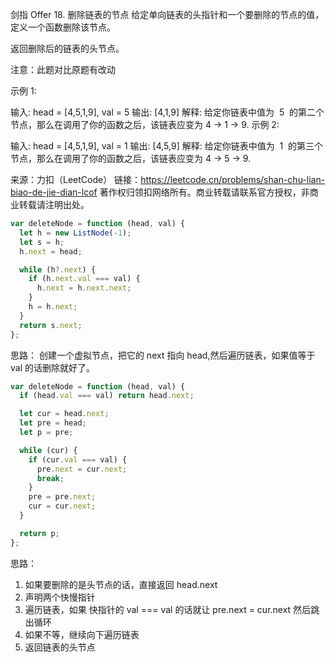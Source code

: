 剑指 Offer 18. 删除链表的节点
给定单向链表的头指针和一个要删除的节点的值，定义一个函数删除该节点。

返回删除后的链表的头节点。

注意：此题对比原题有改动

示例 1:

输入: head = [4,5,1,9], val = 5
输出: [4,1,9]
解释: 给定你链表中值为  5  的第二个节点，那么在调用了你的函数之后，该链表应变为 4 -> 1 -> 9.
示例 2:

输入: head = [4,5,1,9], val = 1
输出: [4,5,9]
解释: 给定你链表中值为  1  的第三个节点，那么在调用了你的函数之后，该链表应变为 4 -> 5 -> 9.

来源：力扣（LeetCode）
链接：https://leetcode.cn/problems/shan-chu-lian-biao-de-jie-dian-lcof
著作权归领扣网络所有。商业转载请联系官方授权，非商业转载请注明出处。

```js
var deleteNode = function (head, val) {
  let h = new ListNode(-1);
  let s = h;
  h.next = head;

  while (h?.next) {
    if (h.next.val === val) {
      h.next = h.next.next;
    }
    h = h.next;
  }
  return s.next;
};
```

思路：
创建一个虚拟节点，把它的 next 指向 head,然后遍历链表，如果值等于 val 的话删除就好了。

```js
var deleteNode = function (head, val) {
  if (head.val === val) return head.next;

  let cur = head.next;
  let pre = head;
  let p = pre;

  while (cur) {
    if (cur.val === val) {
      pre.next = cur.next;
      break;
    }
    pre = pre.next;
    cur = cur.next;
  }

  return p;
};
```
思路：
1. 如果要删除的是头节点的话，直接返回 head.next 
2. 声明两个快慢指针
3. 遍历链表，如果 快指针的 val === val 的话就让 pre.next = cur.next 然后跳出循环
4. 如果不等，继续向下遍历链表
5. 返回链表的头节点